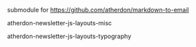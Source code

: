 submodule for https://github.com/atherdon/markdown-to-email


atherdon-newsletter-js-layouts-misc


atherdon-newsletter-js-layouts-typography